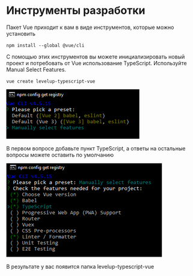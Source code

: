 # Инструменты разработки

Пакет Vue приходит к вам в виде инструментов, которые можно установить

```terminal
npm install --global @vue/cli
```

С помощью этих инструментов вы можете инициализировать новый проект и потребовать от Vue использование TypeScript. Используйте Manual Select Features.

```terminal
vue create levelup-typescript-vue
```

![Начало создания приложения Vue](../assets/vue-01.PNG)

В первом вопросе добавьте пункт TypeScript, а ответы на остальные вопросы можете оставить по умолчанию

![Требование TypeScript](../assets/vue-02.PNG)

В результате у вас появится папка levelup-typescript-vue

